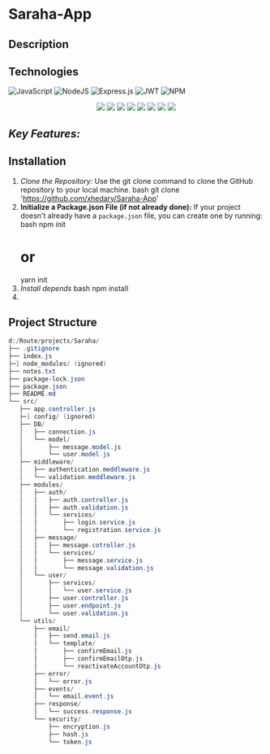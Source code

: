 # Saraha-App

## Description

## Technologies

<div>
    
  ![JavaScript](https://img.shields.io/badge/javascript-%23323330.svg?style=for-the-badge&logo=javascript&logoColor=%23F7DF1E) ![NodeJS](https://img.shields.io/badge/node.js-6DA55F?style=for-the-badge&logo=node.js&logoColor=white) ![Express.js](https://img.shields.io/badge/express.js-%23404d59.svg?style=for-the-badge&logo=express&logoColor=%2361DAFB) ![JWT](https://img.shields.io/badge/JWT-black?style=for-the-badge&logo=JSON%20web%20tokens) ![NPM](https://img.shields.io/badge/NPM-%23CB3837.svg?style=for-the-badge&logo=npm&logoColor=white)
  <br>
  <center>
  
  <img src="https://camo.githubusercontent.com/2dbe8dc3b8fa5ac59437c9d8c94323ad3f0052d3ff5ac0e9c258ceb5daba76f8/68747470733a2f2f696d672e736869656c64732e696f2f62616467652f31362e332e312d646f74656e762d726564">
  <img src="https://camo.githubusercontent.com/71fe39e1c67b1793f22d11c188a2cdd86438a84e5635b783ed1d1691f8e1c8d2/68747470733a2f2f696d672e736869656c64732e696f2f62616467652f312e34312e302d636c6f7564696e6172792d626c7565">
  <img src="https://camo.githubusercontent.com/a3ff2a5d02a913cdf673537dea66873aecaf58cb8c770f9225e2d2959712ed6b/68747470733a2f2f696d672e736869656c64732e696f2f62616467652f312e342e352d2d6c74732e312d6d756c7465722d726564">
  <img src="https://camo.githubusercontent.com/e098806c441efac8d7c44cbb0cf5000f113dfc54db28d16bbfcbeddc3ba316ed/68747470733a2f2f696d672e736869656c64732e696f2f62616467652f312e31302e302d6d6f7267616e2d726564">
  <img src="https://camo.githubusercontent.com/b9fe7b2faa1b963c1d1b77ee18a4a7689a0d46d18cf38a48ae464f2a03357eba/68747470733a2f2f696d672e736869656c64732e696f2f62616467652f362e392e342d6e6f64656d61696c65722d726564">
  <img src="https://camo.githubusercontent.com/2aa8d320fc8552d10a9f66e1076360d1f0c9ef2ee5adaea034cd13f68ca1efdc/68747470733a2f2f696d672e736869656c64732e696f2f62616467652f352e312e302d6263727970742d726564">
  <img src="https://camo.githubusercontent.com/f73e41f53709208ed3f07c001ccb103454212e26e6d296fa823e02cde579b205/68747470733a2f2f696d672e736869656c64732e696f2f62616467652f312e322e302d657870726573732d2d6173796e632d2d68616e646c65722d726564">
  <img src="https://camo.githubusercontent.com/bdd58addfeff8b18867ab6606b24bd158319885f8c1918ec13c5786259b6c5ab/68747470733a2f2f696d672e736869656c64732e696f2f62616467652f372e302e312d657870726573732d2d76616c696461746f722d726564">

  </center>
</dev>

## _Key Features:_

## Installation

1. _Clone the Repository:_
   Use the git clone command to clone the GitHub repository to your local machine.
   bash
   git clone 'https://github.com/xhedary/Saraha-App'
2. **Initialize a Package.json File (if not already done):**
   If your project doesn't already have a `package.json` file, you can create one by running:
   bash
   npm init
   # or
   yarn init
3. _Install depends_
   bash
   npm install
4. <br>

## Project Structure
 ```powershell
d:/Route/projects/Saraha/
├── .gitignore
├── index.js
├─] node_modules/ (ignored)
├── notes.txt
├── package-lock.json
├── package.json
├── README.md
└── src/
    ├── app.controller.js
    ├─] config/ (ignored)
    ├── DB/
    │   ├── connection.js
    │   └── model/
    │       ├── message.model.js
    │       └── user.model.js
    ├── middleware/
    │   ├── authentication.meddleware.js
    │   └── validation.meddleware.js
    ├── modules/
    │   ├── auth/
    │   │   ├── auth.controller.js
    │   │   ├── auth.validation.js
    │   │   └── services/
    │   │       ├── login.service.js
    │   │       └── registration.service.js
    │   ├── message/
    │   │   ├── message.cotroller.js
    │   │   └── services/
    │   │       ├── message.service.js
    │   │       └── message.validation.js
    │   └── user/
    │       ├── services/
    │       │   └── user.service.js
    │       ├── user.controller.js
    │       ├── user.endpoint.js
    │       └── user.validation.js
    └── utils/
        ├── email/
        │   ├── send.email.js
        │   └── template/
        │       ├── confirmEmail.js
        │       ├── confirmEmailOtp.js
        │       └── reactivateAccountOtp.js
        ├── error/
        │   └── error.js
        ├── events/
        │   └── email.event.js
        ├── response/
        │   └── success.response.js
        └── security/
            ├── encryption.js
            ├── hash.js
            └── token.js
